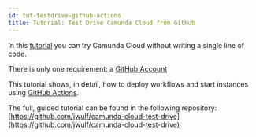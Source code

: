 ```yaml
---
id: tut-testdrive-github-actions
title: Tutorial: Test Drive Camunda Cloud from GitHub
---
```


In this [tutorial](https://github.com/jwulf/camunda-cloud-test-drive) you can try Camunda Cloud without writing a single line of code.

There is only one requirement: a [GitHub Account](https://github.com)

This tutorial shows, in detail, how to deploy workflows and start instances using [GitHub Actions](https://github.com/features/actions).

The full, guided tutorial can be found in the following repository: [https://github.com/jwulf/camunda-cloud-test-drive](https://github.com/jwulf/camunda-cloud-test-drive)
